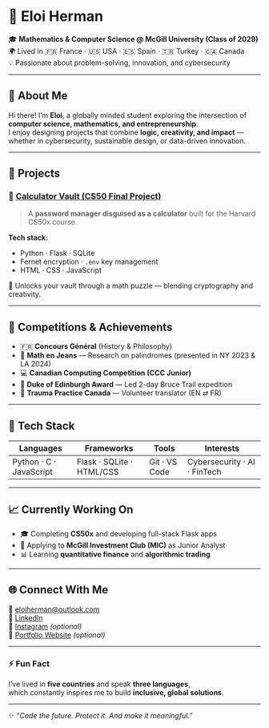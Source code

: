 # 🧠 Eloi Herman

🎓 **Mathematics & Computer Science @ McGill University (Class of 2029)**  
🌍 Lived in 🇫🇷 France · 🇺🇸 USA · 🇪🇸 Spain · 🇹🇷 Turkey · 🇨🇦 Canada  
💡 Passionate about problem-solving, innovation, and cybersecurity  

---

## 👋 About Me

Hi there! I’m **Eloi**, a globally minded student exploring the intersection of **computer science, mathematics, and entrepreneurship**.  
I enjoy designing projects that combine **logic, creativity, and impact** — whether in cybersecurity, sustainable design, or data-driven innovation.

---

## 🚀 Projects

### 🔐 [Calculator Vault (CS50 Final Project)](https://github.com/yourusername/calculator-vault)
> A **password manager disguised as a calculator** built for the Harvard CS50x course.

**Tech stack:**
- Python · Flask · SQLite  
- Fernet encryption · `.env` key management  
- HTML · CSS · JavaScript  

🧮 Unlocks your vault through a math puzzle — blending cryptography and creativity.

---

## 🧮 Competitions & Achievements

- 🇫🇷 **Concours Général** (History & Philosophy)  
- 🧠 **Math en Jeans** — Research on palindromes (presented in NY 2023 & LA 2024)  
- 💻 **Canadian Computing Competition (CCC Junior)**  
- 🥾 **Duke of Edinburgh Award** — Led 2-day Bruce Trail expedition  
- 🤝 **Trauma Practice Canada** — Volunteer translator (EN ⇄ FR)

---

## 🧰 Tech Stack

| Languages | Frameworks | Tools | Interests |
|------------|-------------|--------|------------|
| Python · C · JavaScript | Flask · SQLite · HTML/CSS | Git · VS Code | Cybersecurity · AI · FinTech |

---

## 📈 Currently Working On

- 🎓 Completing **CS50x** and developing full-stack Flask apps  
- 💼 Applying to **McGill Investment Club (MIC)** as Junior Analyst  
- 📊 Learning **quantitative finance** and **algorithmic trading**

---

## 🌐 Connect With Me

📧 [eloiherman@outlook.com](mailto:eloiherman@outlook.com)  
💼 [LinkedIn](https://linkedin.com/in/eloiherman)  
📸 [Instagram](https://instagram.com/yourusername) *(optional)*  
🧭 [Portfolio Website](https://yourwebsite.com) *(optional)*  

---

### ⚡ Fun Fact

I’ve lived in **five countries** and speak **three languages**,  
which constantly inspires me to build **inclusive, global solutions**.

---

✨ *“Code the future. Protect it. And make it meaningful.”*
